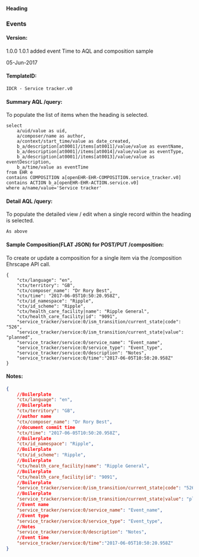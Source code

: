 #### Heading

### Events

#### Version:
1.0.0
1.0.1
added event Time to AQL and composition sample

05-Jun-2017

#### TemplateID:
`IDCR - Service tracker.v0`

#### Summary AQL /query:

To populate the list of items when the heading is selected.

```
select
    a/uid/value as uid,
    a/composer/name as author,
    a/context/start_time/value as date_created,
    b_a/description[at0001]/items[at0011]/value/value as eventName,
    b_a/description[at0001]/items[at0014]/value/value as eventType,
    b_a/description[at0001]/items[at0013]/value/value as eventDescription,
    b_a/time/value as eventTime
from EHR e
contains COMPOSITION a[openEHR-EHR-COMPOSITION.service_tracker.v0]
contains ACTION b_a[openEHR-EHR-ACTION.service.v0]
where a/name/value='Service tracker'
```

#### Detail AQL /query:
To populate the detailed view / edit when a single record within the heading is selected.

```
As above
```

#### Sample Composition(FLAT JSON) for POST/PUT /composition:

To create or update a composition for a single item via the /composition Ehrscape API call.

```
{
    "ctx/language": "en",
    "ctx/territory": "GB",
    "ctx/composer_name": "Dr Rory Best",
    "ctx/time": "2017-06-05T10:50:20.958Z",
    "ctx/id_namespace": "Ripple",
    "ctx/id_scheme": "Ripple",
    "ctx/health_care_facility|name": "Ripple General",
    "ctx/health_care_facility|id": "9091",
    "service_tracker/service:0/ism_transition/current_state|code": "526",
    "service_tracker/service:0/ism_transition/current_state|value": "planned",
    "service_tracker/service:0/service_name": "Event_name",
    "service_tracker/service:0/service_type": "Event_type",
    "service_tracker/service:0/description": "Notes",
    "service_tracker/service:0/time":"2017-06-05T10:50:20.958Z"
}

```

#### Notes:
```json
{
    //Boilerplate
    "ctx/language": "en",
    //Boilerplate
    "ctx/territory": "GB",
    //author name
    "ctx/composer_name": "Dr Rory Best",
    //document commit time
    "ctx/time": "2017-06-05T10:50:20.958Z",
    //Boilerplate
    "ctx/id_namespace": "Ripple",
    //Boilerplate
    "ctx/id_scheme": "Ripple",
    //Boilerplate
    "ctx/health_care_facility|name": "Ripple General",
    //Boilerplate
    "ctx/health_care_facility|id": "9091",
    //Boilerplate
    "service_tracker/service:0/ism_transition/current_state|code": "526",
    //Boilerplate
    "service_tracker/service:0/ism_transition/current_state|value": "planned",
    //Event name
    "service_tracker/service:0/service_name": "Event_name",
    //Event type
    "service_tracker/service:0/service_type": "Event_type",
    //Notes
    "service_tracker/service:0/description": "Notes",
    //Event time
    "service_tracker/service:0/time":"2017-06-05T10:50:20.958Z"
}
```
